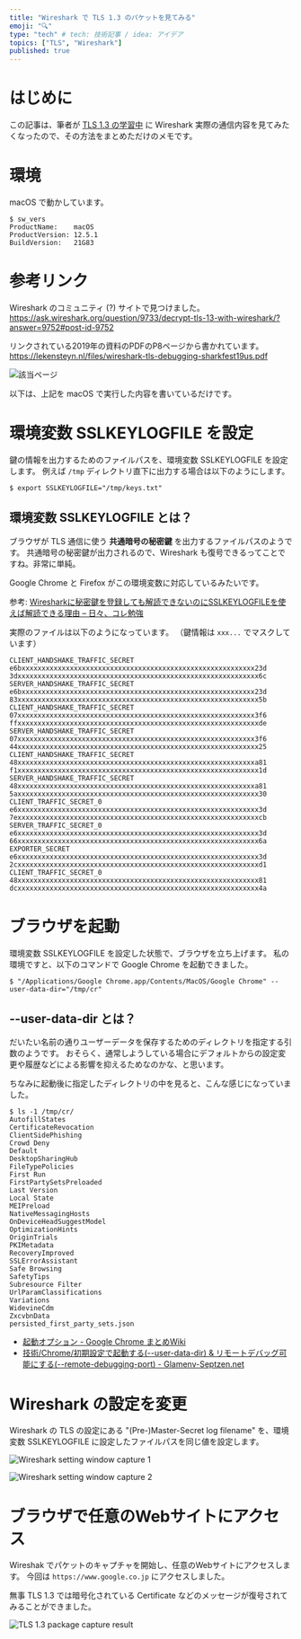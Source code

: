 ```yaml
---
title: "Wireshark で TLS 1.3 のパケットを見てみる"
emoji: "🔍"
type: "tech" # tech: 技術記事 / idea: アイデア
topics: ["TLS", "Wireshark"]
published: true
---
```


# はじめに

この記事は、筆者が [TLS 1.3 の学習中](https://zenn.dev/mryhryki/articles/2022-09-08-tls-note) に Wireshark 実際の通信内容を見てみたくなったので、その方法をまとめただけのメモです。

# 環境

macOS で動かしています。

```shell
$ sw_vers
ProductName:    macOS
ProductVersion: 12.5.1
BuildVersion:   21G83
```


# 参考リンク

Wireshark のコミュニティ (?) サイトで見つけました。
https://ask.wireshark.org/question/9733/decrypt-tls-13-with-wireshark/?answer=9752#post-id-9752

リンクされている2019年の資料のPDFのP8ページから書かれています。
https://lekensteyn.nl/files/wireshark-tls-debugging-sharkfest19us.pdf

![該当ページ](https://mryhryki.com/file/UgtINCjLS-vdsKrLBwQS1EDngM-JnGfeS7eFyPQeR2jxdMGc.png)

以下は、上記を macOS で実行した内容を書いているだけです。


# 環境変数 SSLKEYLOGFILE を設定

鍵の情報を出力するためのファイルパスを、環境変数 SSLKEYLOGFILE を設定します。
例えば `/tmp` ディレクトリ直下に出力する場合は以下のようにします。

```shell
$ export SSLKEYLOGFILE="/tmp/keys.txt"
```

## 環境変数 SSLKEYLOGFILE とは？

ブラウザが TLS 通信に使う **共通暗号の秘密鍵** を出力するファイルパスのようです。
共通暗号の秘密鍵が出力されるので、Wireshark も復号できるってことですね。非常に単純。

Google Chrome と Firefox がこの環境変数に対応しているみたいです。

参考: [Wiresharkに秘密鍵を登録しても解読できないのにSSLKEYLOGFILEを使えば解読できる理由 – 日々、コレ勉強](https://www.khstasaba.com/?p=686)

実際のファイルは以下のようになっています。
（鍵情報は `xxx...` でマスクしています）

```text
CLIENT_HANDSHAKE_TRAFFIC_SECRET e6bxxxxxxxxxxxxxxxxxxxxxxxxxxxxxxxxxxxxxxxxxxxxxxxxxxxxxxxxxx23d 3dxxxxxxxxxxxxxxxxxxxxxxxxxxxxxxxxxxxxxxxxxxxxxxxxxxxxxxxxxxxx6c
SERVER_HANDSHAKE_TRAFFIC_SECRET e6bxxxxxxxxxxxxxxxxxxxxxxxxxxxxxxxxxxxxxxxxxxxxxxxxxxxxxxxxxx23d 83xxxxxxxxxxxxxxxxxxxxxxxxxxxxxxxxxxxxxxxxxxxxxxxxxxxxxxxxxxxx5b
CLIENT_HANDSHAKE_TRAFFIC_SECRET 07xxxxxxxxxxxxxxxxxxxxxxxxxxxxxxxxxxxxxxxxxxxxxxxxxxxxxxxxxxx3f6 ffxxxxxxxxxxxxxxxxxxxxxxxxxxxxxxxxxxxxxxxxxxxxxxxxxxxxxxxxxxxxde
SERVER_HANDSHAKE_TRAFFIC_SECRET 07xxxxxxxxxxxxxxxxxxxxxxxxxxxxxxxxxxxxxxxxxxxxxxxxxxxxxxxxxxx3f6 44xxxxxxxxxxxxxxxxxxxxxxxxxxxxxxxxxxxxxxxxxxxxxxxxxxxxxxxxxxxx25
CLIENT_HANDSHAKE_TRAFFIC_SECRET 48xxxxxxxxxxxxxxxxxxxxxxxxxxxxxxxxxxxxxxxxxxxxxxxxxxxxxxxxxxxa81 f1xxxxxxxxxxxxxxxxxxxxxxxxxxxxxxxxxxxxxxxxxxxxxxxxxxxxxxxxxxxx1d
SERVER_HANDSHAKE_TRAFFIC_SECRET 48xxxxxxxxxxxxxxxxxxxxxxxxxxxxxxxxxxxxxxxxxxxxxxxxxxxxxxxxxxxa81 5axxxxxxxxxxxxxxxxxxxxxxxxxxxxxxxxxxxxxxxxxxxxxxxxxxxxxxxxxxxx30
CLIENT_TRAFFIC_SECRET_0 e6xxxxxxxxxxxxxxxxxxxxxxxxxxxxxxxxxxxxxxxxxxxxxxxxxxxxxxxxxxxx3d 7exxxxxxxxxxxxxxxxxxxxxxxxxxxxxxxxxxxxxxxxxxxxxxxxxxxxxxxxxxxxcb
SERVER_TRAFFIC_SECRET_0 e6xxxxxxxxxxxxxxxxxxxxxxxxxxxxxxxxxxxxxxxxxxxxxxxxxxxxxxxxxxxx3d 66xxxxxxxxxxxxxxxxxxxxxxxxxxxxxxxxxxxxxxxxxxxxxxxxxxxxxxxxxxxx6a
EXPORTER_SECRET e6xxxxxxxxxxxxxxxxxxxxxxxxxxxxxxxxxxxxxxxxxxxxxxxxxxxxxxxxxxxx3d 2cxxxxxxxxxxxxxxxxxxxxxxxxxxxxxxxxxxxxxxxxxxxxxxxxxxxxxxxxxxxxd1
CLIENT_TRAFFIC_SECRET_0 48xxxxxxxxxxxxxxxxxxxxxxxxxxxxxxxxxxxxxxxxxxxxxxxxxxxxxxxxxxxx81 dcxxxxxxxxxxxxxxxxxxxxxxxxxxxxxxxxxxxxxxxxxxxxxxxxxxxxxxxxxxxx4a
```


# ブラウザを起動

環境変数 SSLKEYLOGFILE を設定した状態で、ブラウザを立ち上げます。
私の環境ですと、以下のコマンドで Google Chrome を起動できました。

```shell
$ "/Applications/Google Chrome.app/Contents/MacOS/Google Chrome" --user-data-dir="/tmp/cr"
```

## --user-data-dir とは？

だいたい名前の通りユーザーデータを保存するためのディレクトリを指定する引数のようです。
おそらく、通常しようしている場合にデフォルトからの設定変更や履歴などによる影響を抑えるためなのかな、と思います。

ちなみに起動後に指定したディレクトリの中を見ると、こんな感じになっていました。

```shell
$ ls -1 /tmp/cr/
AutofillStates
CertificateRevocation
ClientSidePhishing
Crowd Deny
Default
DesktopSharingHub
FileTypePolicies
First Run
FirstPartySetsPreloaded
Last Version
Local State
MEIPreload
NativeMessagingHosts
OnDeviceHeadSuggestModel
OptimizationHints
OriginTrials
PKIMetadata
RecoveryImproved
SSLErrorAssistant
Safe Browsing
SafetyTips
Subresource Filter
UrlParamClassifications
Variations
WidevineCdm
ZxcvbnData
persisted_first_party_sets.json
```

- [起動オプション - Google Chrome まとめWiki](http://chrome.half-moon.org/43.html#xd80acae)
- [技術/Chrome/初期設定で起動する(--user-data-dir) & リモートデバッグ可能にする(--remote-debugging-port) - Glamenv-Septzen.net](https://www.glamenv-septzen.net/view/1392)


# Wireshark の設定を変更

Wireshark の TLS の設定にある "(Pre-)Master-Secret log filename" を、環境変数 SSLKEYLOGFILE に設定したファイルパスを同じ値を設定します。

![Wireshark setting window capture 1](https://mryhryki.com/file/UgtCJCCT6LW1k2_EOMKzDJX7pMoZ2cYd0kTfHsJdo5oNg3-U.png)

![Wireshark setting window capture 2](https://mryhryki.com/file/UgtBjL9Jpafzm9YH7-UWql-DkxF6wmnNxmjQBdBhz_r6H4n4.png)


# ブラウザで任意のWebサイトにアクセス

Wireshak でパケットのキャプチャを開始し、任意のWebサイトにアクセスします。
今回は `https://www.google.co.jp` にアクセスしました。

無事 TLS 1.3 では暗号化されている Certificate などのメッセージが復号されてみることができました。

![TLS 1.3 package capture result](https://mryhryki.com/file/Ugt4EQnWw8Lr8fGldjTEJU7OU_UUJ4B7s8pBNE4VM9LYR9P0.png)
